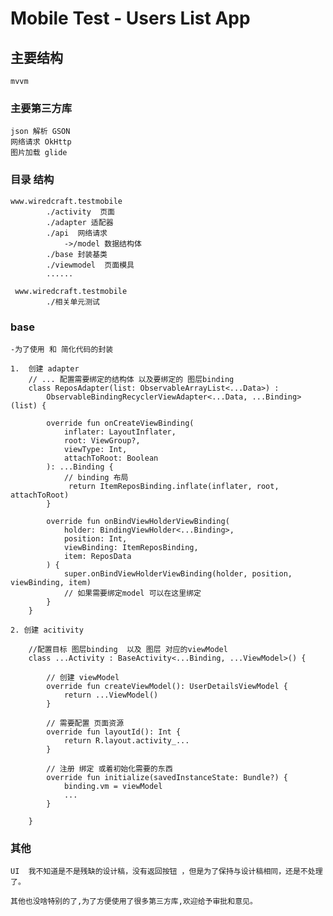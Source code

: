 # Mobile Test - Users List App

## 主要结构
    mvvm 

### 主要第三方库

    json 解析 GSON
    网络请求 OkHttp 
    图片加载 glide
    
### 目录 结构  

    www.wiredcraft.testmobile
            ./activity  页面
            ./adapter 适配器
            ./api  网络请求
                ->/model 数据结构体
            ./base 封装基类 
            ./viewmodel  页面模具
            ......

     www.wiredcraft.testmobile
            ./相关单元测试

### base 

    -为了使用 和 简化代码的封装

    1.  创建 adapter
        // ... 配置需要绑定的结构体 以及要绑定的 图层binding
        class ReposAdapter(list: ObservableArrayList<...Data>) :
            ObservableBindingRecyclerViewAdapter<...Data, ...Binding>(list) {
        
            override fun onCreateViewBinding(
                inflater: LayoutInflater,
                root: ViewGroup?,
                viewType: Int,
                attachToRoot: Boolean
            ): ...Binding {
                // binding 布局
                 return ItemReposBinding.inflate(inflater, root, attachToRoot)
            }
        
            override fun onBindViewHolderViewBinding(
                holder: BindingViewHolder<...Binding>,
                position: Int,
                viewBinding: ItemReposBinding,
                item: ReposData
            ) {
                super.onBindViewHolderViewBinding(holder, position, viewBinding, item)
                // 如果需要绑定model 可以在这里绑定
            }
        }

    2. 创建 acitivity
        
        //配置目标 图层binding  以及 图层 对应的viewModel
        class ...Activity : BaseActivity<...Binding, ...ViewModel>() {
            
            // 创建 viewModel
            override fun createViewModel(): UserDetailsViewModel {
                return ...ViewModel()
            }
        
            // 需要配置 页面资源
            override fun layoutId(): Int {
                return R.layout.activity_...
            }
            
            // 注册 绑定 或着初始化需要的东西
            override fun initialize(savedInstanceState: Bundle?) {
                binding.vm = viewModel
                ...
            }
        
        }
        

### 其他

    UI  我不知道是不是残缺的设计稿，没有返回按钮 ，但是为了保持与设计稿相同，还是不处理了。

    其他也没啥特别的了,为了方便使用了很多第三方库,欢迎给予审批和意见。